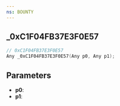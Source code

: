 ```yaml
---
ns: BOUNTY
---
```

## _0xC1F04FB37E3F0E57

```c
// 0xC1F04FB37E3F0E57
Any _0xC1F04FB37E3F0E57(Any p0, Any p1);
```

## Parameters
* **p0**:
* **p1**:
